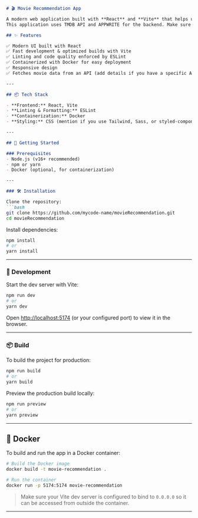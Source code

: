 

````markdown
# 🎬 Movie Recommendation App

A modern web application built with **React** and **Vite** that helps users discover and explore movie recommendations interactively.
This application uses TMDB API and APPWRITE for the backend. Make sure to setup these two before installing the project.

## ✨ Features

✅ Modern UI built with React  
✅ Fast development & optimized builds with Vite  
✅ Linting and code quality enforced by ESLint  
✅ Containerized with Docker for easy deployment  
✅ Responsive design  
✅ Fetches movie data from an API (add details if you have a specific API)

---

## 📦 Tech Stack

- **Frontend:** React, Vite
- **Linting & Formatting:** ESLint
- **Containerization:** Docker
- **Styling:** CSS (mention if you use Tailwind, Sass, or styled-components)

---

## 🚀 Getting Started

### Prerequisites
- Node.js (v16+ recommended)
- npm or yarn
- Docker (optional, for containerization)

---

### 🛠 Installation

Clone the repository:
```bash
git clone https://github.com/mycode-name/movieRecommendation.git
cd movieRecommendation
````

Install dependencies:

```bash
npm install
# or
yarn install
```

---

### 🔧 Development

Start the dev server with Vite:

```bash
npm run dev
# or
yarn dev
```

Open [http://localhost:5174](http://localhost:5174) (or your configured port) to view it in the browser.

---

### 📦 Build

To build the project for production:

```bash
npm run build
# or
yarn build
```

Preview the production build locally:

```bash
npm run preview
# or
yarn preview
```

---

## 🐳 Docker

To build and run the app in a Docker container:

```bash
# Build the Docker image
docker build -t movie-recommendation .

# Run the container
docker run -p 5174:5174 movie-recommendation
```

> Make sure your Vite dev server is configured to bind to `0.0.0.0` so it can be accessed from outside the container.

---

